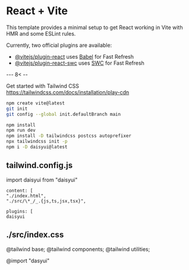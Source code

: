 # React + Vite

This template provides a minimal setup to get React working in Vite with HMR and some ESLint rules.

Currently, two official plugins are available:

- [@vitejs/plugin-react](https://github.com/vitejs/vite-plugin-react/blob/main/packages/plugin-react/README.md) uses [Babel](https://babeljs.io/) for Fast Refresh
- [@vitejs/plugin-react-swc](https://github.com/vitejs/vite-plugin-react-swc) uses [SWC](https://swc.rs/) for Fast Refresh

--- 8< --

Get started with Tailwind CSS
https://tailwindcss.com/docs/installation/play-cdn


```bash
npm create vite@latest
git init
git config --global init.defaultBranch main

npm install
npm run dev
npm install -D tailwindcss postcss autoprefixer
npx tailwindcss init -p
npm i -D daisyui@latest
```

## tailwind.config.js
import daisyui from "daisyui"

```
content: [
"./index.html",
"./src/\*_/_.{js,ts,jsx,tsx}",

plugins: [
daisyui
```

## ./src/index.css
@tailwind base;
@tailwind components;
@tailwind utilities;

@import "dasyui"
